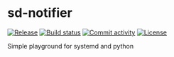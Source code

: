 # sd-notifier

[![Release](https://img.shields.io/github/v/release/mberglof/sd-notifier)](https://img.shields.io/github/v/release/mberglof/sd-notifier)
[![Build status](https://img.shields.io/github/actions/workflow/status/mberglof/sd-notifier/main.yml?branch=main)](https://github.com/mberglof/sd-notifier/actions/workflows/main.yml?query=branch%3Amain)
[![Commit activity](https://img.shields.io/github/commit-activity/m/mberglof/sd-notifier)](https://img.shields.io/github/commit-activity/m/mberglof/sd-notifier)
[![License](https://img.shields.io/github/license/mberglof/sd-notifier)](https://img.shields.io/github/license/mberglof/sd-notifier)

Simple playground for systemd and python
